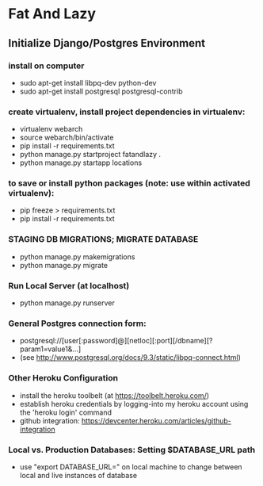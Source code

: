 # Fat And Lazy

## Initialize Django/Postgres Environment

### install on computer

- sudo apt-get install libpq-dev python-dev
- sudo apt-get install postgresql postgresql-contrib

### create virtualenv, install project dependencies in virtualenv:
- virtualenv webarch
- source webarch/bin/activate
- pip install -r requirements.txt
- python manage.py startproject fatandlazy .
- python manage.py startapp locations

### to save or install python packages (note: use within activated virtualenv):
- pip freeze > requirements.txt
- pip install -r requirements.txt

### STAGING DB MIGRATIONS; MIGRATE DATABASE
- python manage.py makemigrations
- python manage.py migrate

### Run Local Server (at localhost)
- python manage.py runserver

### General Postgres connection form:
- postgresql://[user[:password]@][netloc][:port][/dbname][?param1=value1&...]
- (see http://www.postgresql.org/docs/9.3/static/libpq-connect.html)

### Other Heroku Configuration
- install the heroku toolbelt (at https://toolbelt.heroku.com/)
- establish heroku credentials by logging-into my heroku account using the 'heroku login' command
- github integration: https://devcenter.heroku.com/articles/github-integration

### Local vs. Production Databases: Setting $DATABASE_URL path
- use "export DATABASE_URL=" on local machine to change between local and live instances of database
